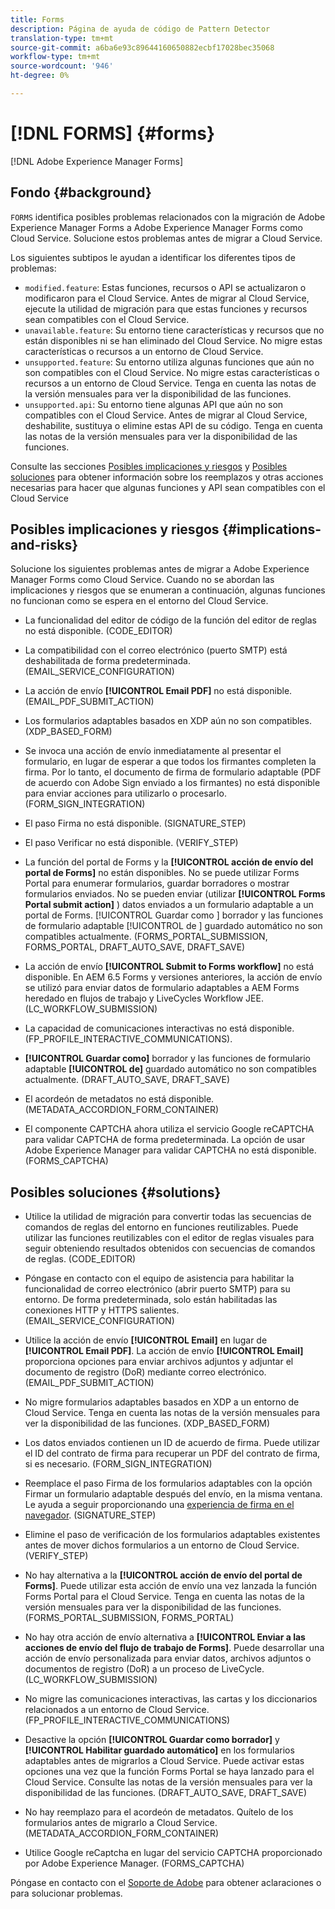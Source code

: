 ```yaml
---
title: Forms
description: Página de ayuda de código de Pattern Detector
translation-type: tm+mt
source-git-commit: a6ba6e93c89644160650882ecbf17028bec35068
workflow-type: tm+mt
source-wordcount: '946'
ht-degree: 0%

---
```



# [!DNL FORMS] {#forms}

[!DNL Adobe Experience Manager Forms]

## Fondo {#background}

`FORMS` identifica posibles problemas relacionados con la migración de Adobe Experience Manager Forms a Adobe Experience Manager Forms como Cloud Service. Solucione estos problemas antes de migrar a Cloud Service.

Los siguientes subtipos le ayudan a identificar los diferentes tipos de problemas:

* `modified.feature`: Estas funciones, recursos o API se actualizaron o modificaron para el Cloud Service. Antes de migrar al Cloud Service, ejecute la utilidad de migración para que estas funciones y recursos sean compatibles con el Cloud Service.
* `unavailable.feature`: Su entorno tiene características y recursos que no están disponibles ni se han eliminado del Cloud Service. No migre estas características o recursos a un entorno de Cloud Service.
* `unsupported.feature`: Su entorno utiliza algunas funciones que aún no son compatibles con el Cloud Service. No migre estas características o recursos a un entorno de Cloud Service. Tenga en cuenta las notas de la versión mensuales para ver la disponibilidad de las funciones.
* `unsupported.api`: Su entorno tiene algunas API que aún no son compatibles con el Cloud Service. Antes de migrar al Cloud Service, deshabilite, sustituya o elimine estas API de su código. Tenga en cuenta las notas de la versión mensuales para ver la disponibilidad de las funciones.

Consulte las secciones [Posibles implicaciones y riesgos](#implications-and-risks) y [Posibles soluciones](#solutions) para obtener información sobre los reemplazos y otras acciones necesarias para hacer que algunas funciones y API sean compatibles con el Cloud Service

## Posibles implicaciones y riesgos {#implications-and-risks}

Solucione los siguientes problemas antes de migrar a Adobe Experience Manager Forms como Cloud Service. Cuando no se abordan las implicaciones y riesgos que se enumeran a continuación, algunas funciones no funcionan como se espera en el entorno del Cloud Service.

* La funcionalidad del editor de código de la función del editor de reglas no está disponible. (CODE_EDITOR)

* La compatibilidad con el correo electrónico (puerto SMTP) está deshabilitada de forma predeterminada. (EMAIL_SERVICE_CONFIGURATION)

* La acción de envío **[!UICONTROL Email PDF]** no está disponible.(EMAIL_PDF_SUBMIT_ACTION)

* Los formularios adaptables basados en XDP aún no son compatibles. (XDP_BASED_FORM)

* Se invoca una acción de envío inmediatamente al presentar el formulario, en lugar de esperar a que todos los firmantes completen la firma. Por lo tanto, el documento de firma de formulario adaptable (PDF de acuerdo con Adobe Sign enviado a los firmantes) no está disponible para enviar acciones para utilizarlo o procesarlo. (FORM_SIGN_INTEGRATION)

* El paso Firma no está disponible. (SIGNATURE_STEP)

* El paso Verificar no está disponible. (VERIFY_STEP)

* La función del portal de Forms y la **[!UICONTROL acción de envío del portal de Forms]** no están disponibles. No se puede utilizar Forms Portal para enumerar formularios, guardar borradores o mostrar formularios enviados. No se pueden enviar (utilizar **[!UICONTROL Forms Portal submit action]** ) datos enviados a un formulario adaptable a un portal de Forms. [!UICONTROL Guardar como ] borrador y las funciones de formulario adaptable  [!UICONTROL de ] guardado automático no son compatibles actualmente. (FORMS_PORTAL_SUBMISSION, FORMS_PORTAL, DRAFT_AUTO_SAVE, DRAFT_SAVE)

* La acción de envío **[!UICONTROL Submit to Forms workflow]** no está disponible. En AEM 6.5 Forms y versiones anteriores, la acción de envío se utilizó para enviar datos de formulario adaptables a AEM Forms heredado en flujos de trabajo y LiveCycles Workflow JEE. (LC_WORKFLOW_SUBMISSION)

* La capacidad de comunicaciones interactivas no está disponible.  (FP_PROFILE_INTERACTIVE_COMMUNICATIONS).

* **[!UICONTROL Guardar como]** borrador y las funciones de formulario adaptable  **[!UICONTROL de]** guardado automático no son compatibles actualmente. (DRAFT_AUTO_SAVE, DRAFT_SAVE)

* El acordeón de metadatos no está disponible. (METADATA_ACCORDION_FORM_CONTAINER)

* El componente CAPTCHA ahora utiliza el servicio Google reCAPTCHA para validar CAPTCHA de forma predeterminada. La opción de usar Adobe Experience Manager para validar CAPTCHA no está disponible. (FORMS_CAPTCHA)

## Posibles soluciones {#solutions}

* Utilice la utilidad de migración para convertir todas las secuencias de comandos de reglas del entorno en funciones reutilizables. Puede utilizar las funciones reutilizables con el editor de reglas visuales para seguir obteniendo resultados obtenidos con secuencias de comandos de reglas. (CODE_EDITOR)

* Póngase en contacto con el equipo de asistencia para habilitar la funcionalidad de correo electrónico (abrir puerto SMTP) para su entorno. De forma predeterminada, solo están habilitadas las conexiones HTTP y HTTPS salientes. (EMAIL_SERVICE_CONFIGURATION)

* Utilice la acción de envío **[!UICONTROL Email]** en lugar de **[!UICONTROL Email PDF]**. La acción de envío **[!UICONTROL Email]** proporciona opciones para enviar archivos adjuntos y adjuntar el documento de registro (DoR) mediante correo electrónico. (EMAIL_PDF_SUBMIT_ACTION)

* No migre formularios adaptables basados en XDP a un entorno de Cloud Service. Tenga en cuenta las notas de la versión mensuales para ver la disponibilidad de las funciones. (XDP_BASED_FORM)

* Los datos enviados contienen un ID de acuerdo de firma. Puede utilizar el ID del contrato de firma para recuperar un PDF del contrato de firma, si es necesario.  (FORM_SIGN_INTEGRATION)

* Reemplace el paso Firma de los formularios adaptables con la opción Firmar un formulario adaptable después del envío, en la misma ventana. Le ayuda a seguir proporcionando una [experiencia de firma en el navegador](https://medium.com/adobetech/using-adobe-sign-to-e-sign-an-adaptive-form-heres-the-best-way-to-do-it-dc3e15f9b684). (SIGNATURE_STEP)

* Elimine el paso de verificación de los formularios adaptables existentes antes de mover dichos formularios a un entorno de Cloud Service. (VERIFY_STEP)

* No hay alternativa a la **[!UICONTROL acción de envío del portal de Forms]**. Puede utilizar esta acción de envío una vez lanzada la función Forms Portal para el Cloud Service. Tenga en cuenta las notas de la versión mensuales para ver la disponibilidad de las funciones. (FORMS_PORTAL_SUBMISSION, FORMS_PORTAL)

* No hay otra acción de envío alternativa a **[!UICONTROL Enviar a las acciones de envío del flujo de trabajo de Forms]**. Puede desarrollar una acción de envío personalizada para enviar datos, archivos adjuntos o documentos de registro (DoR) a un proceso de LiveCycle. (LC_WORKFLOW_SUBMISSION)

* No migre las comunicaciones interactivas, las cartas y los diccionarios relacionados a un entorno de Cloud Service. (FP_PROFILE_INTERACTIVE_COMMUNICATIONS)

* Desactive la opción **[!UICONTROL Guardar como borrador]** y **[!UICONTROL Habilitar guardado automático]** en los formularios adaptables antes de migrarlos a Cloud Service. Puede activar estas opciones una vez que la función Forms Portal se haya lanzado para el Cloud Service. Consulte las notas de la versión mensuales para ver la disponibilidad de las funciones. (DRAFT_AUTO_SAVE, DRAFT_SAVE)

* No hay reemplazo para el acordeón de metadatos. Quítelo de los formularios antes de migrarlo a Cloud Service.(METADATA_ACCORDION_FORM_CONTAINER)

* Utilice Google reCaptcha en lugar del servicio CAPTCHA proporcionado por Adobe Experience Manager. (FORMS_CAPTCHA)

Póngase en contacto con el [Soporte de Adobe](https://helpx.adobe.com/enterprise/using/support-for-experience-cloud.html) para obtener aclaraciones o para solucionar problemas.
